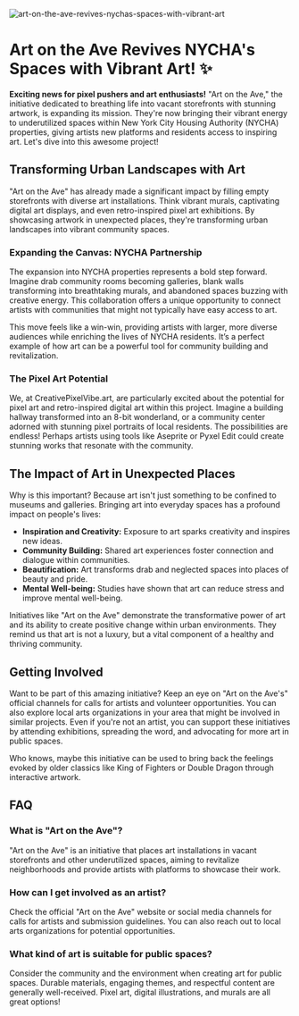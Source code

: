 ![art-on-the-ave-revives-nychas-spaces-with-vibrant-art](https://images.pexels.com/photos/28385401/pexels-photo-28385401.jpeg?auto=compress&cs=tinysrgb&fit=crop&h=627&w=1200)

# Art on the Ave Revives NYCHA's Spaces with Vibrant Art! ✨

**Exciting news for pixel pushers and art enthusiasts!** "Art on the Ave," the initiative dedicated to breathing life into vacant storefronts with stunning artwork, is expanding its mission. They're now bringing their vibrant energy to underutilized spaces within New York City Housing Authority (NYCHA) properties, giving artists new platforms and residents access to inspiring art. Let's dive into this awesome project!

## Transforming Urban Landscapes with Art

"Art on the Ave" has already made a significant impact by filling empty storefronts with diverse art installations. Think vibrant murals, captivating digital art displays, and even retro-inspired pixel art exhibitions. By showcasing artwork in unexpected places, they're transforming urban landscapes into vibrant community spaces.

### Expanding the Canvas: NYCHA Partnership

The expansion into NYCHA properties represents a bold step forward. Imagine drab community rooms becoming galleries, blank walls transforming into breathtaking murals, and abandoned spaces buzzing with creative energy. This collaboration offers a unique opportunity to connect artists with communities that might not typically have easy access to art.

This move feels like a win-win, providing artists with larger, more diverse audiences while enriching the lives of NYCHA residents. It’s a perfect example of how art can be a powerful tool for community building and revitalization.

### The Pixel Art Potential

We, at CreativePixelVibe.art, are particularly excited about the potential for pixel art and retro-inspired digital art within this project. Imagine a building hallway transformed into an 8-bit wonderland, or a community center adorned with stunning pixel portraits of local residents. The possibilities are endless! Perhaps artists using tools like Aseprite or Pyxel Edit could create stunning works that resonate with the community.

## The Impact of Art in Unexpected Places

Why is this important? Because art isn't just something to be confined to museums and galleries. Bringing art into everyday spaces has a profound impact on people's lives:

*   **Inspiration and Creativity:** Exposure to art sparks creativity and inspires new ideas.
*   **Community Building:** Shared art experiences foster connection and dialogue within communities.
*   **Beautification:** Art transforms drab and neglected spaces into places of beauty and pride.
*   **Mental Well-being:** Studies have shown that art can reduce stress and improve mental well-being.

Initiatives like "Art on the Ave" demonstrate the transformative power of art and its ability to create positive change within urban environments. They remind us that art is not a luxury, but a vital component of a healthy and thriving community.

## Getting Involved

Want to be part of this amazing initiative? Keep an eye on "Art on the Ave's" official channels for calls for artists and volunteer opportunities. You can also explore local arts organizations in your area that might be involved in similar projects. Even if you're not an artist, you can support these initiatives by attending exhibitions, spreading the word, and advocating for more art in public spaces.

Who knows, maybe this initiative can be used to bring back the feelings evoked by older classics like King of Fighters or Double Dragon through interactive artwork. 

## FAQ

### What is "Art on the Ave"?

"Art on the Ave" is an initiative that places art installations in vacant storefronts and other underutilized spaces, aiming to revitalize neighborhoods and provide artists with platforms to showcase their work.

### How can I get involved as an artist?

Check the official "Art on the Ave" website or social media channels for calls for artists and submission guidelines. You can also reach out to local arts organizations for potential opportunities.

### What kind of art is suitable for public spaces?

Consider the community and the environment when creating art for public spaces. Durable materials, engaging themes, and respectful content are generally well-received. Pixel art, digital illustrations, and murals are all great options!
